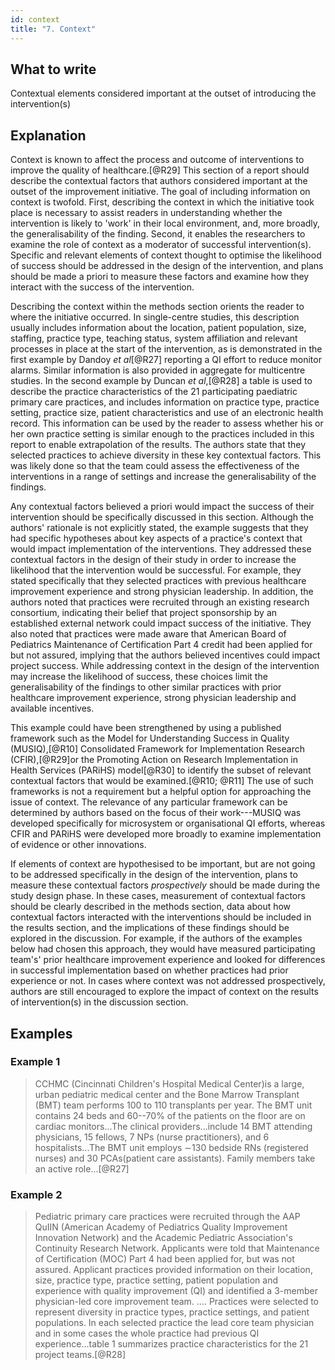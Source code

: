 ```yaml
---
id: context
title: "7. Context"
---
```


## What to write

Contextual elements considered important at the outset of introducing
the intervention(s)

## Explanation

Context is known to affect the process and outcome of interventions to
improve the quality of healthcare.[@R29] This section of a report should
describe the contextual factors that authors considered important at the
outset of the improvement initiative. The goal of including information
on context is twofold. First, describing the context in which the
initiative took place is necessary to assist readers in understanding
whether the intervention is likely to 'work' in their local environment,
and, more broadly, the generalisability of the finding. Second, it
enables the researchers to examine the role of context as a moderator of
successful intervention(s). Specific and relevant elements of context
thought to optimise the likelihood of success should be addressed in the
design of the intervention, and plans should be made a priori to measure
these factors and examine how they interact with the success of the
intervention.

Describing the context within the methods section orients the reader to
where the initiative occurred. In single-centre studies, this
description usually includes information about the location, patient
population, size, staffing, practice type, teaching status, system
affiliation and relevant processes in place at the start of the
intervention, as is demonstrated in the first example by Dandoy *et
al*[@R27] reporting a QI effort to reduce monitor alarms. Similar
information is also provided in aggregate for multicentre studies. In
the second example by Duncan *et al*,[@R28] a table is used to describe
the practice characteristics of the 21 participating paediatric primary
care practices, and includes information on practice type, practice
setting, practice size, patient characteristics and use of an electronic
health record. This information can be used by the reader to assess
whether his or her own practice setting is similar enough to the
practices included in this report to enable extrapolation of the
results. The authors state that they selected practices to achieve
diversity in these key contextual factors. This was likely done so that
the team could assess the effectiveness of the interventions in a range
of settings and increase the generalisability of the findings.

Any contextual factors believed a priori would impact the success of
their intervention should be specifically discussed in this section.
Although the authors' rationale is not explicitly stated, the example
suggests that they had specific hypotheses about key aspects of a
practice's context that would impact implementation of the
interventions. They addressed these contextual factors in the design of
their study in order to increase the likelihood that the intervention
would be successful. For example, they stated specifically that they
selected practices with previous healthcare improvement experience and
strong physician leadership. In addition, the authors noted that
practices were recruited through an existing research consortium,
indicating their belief that project sponsorship by an established
external network could impact success of the initiative. They also noted
that practices were made aware that American Board of Pediatrics
Maintenance of Certification Part 4 credit had been applied for but not
assured, implying that the authors believed incentives could impact
project success. While addressing context in the design of the
intervention may increase the likelihood of success, these choices limit
the generalisability of the findings to other similar practices with
prior healthcare improvement experience, strong physician leadership and
available incentives.

This example could have been strengthened by using a published framework
such as the Model for Understanding Success in Quality (MUSIQ),[@R10]
Consolidated Framework for Implementation Research (CFIR),[@R29]or the
Promoting Action on Research Implementation in Health Services (PARiHS)
model[@R30] to identify the subset of relevant contextual factors that
would be examined.[@R10; @R11] The use of such frameworks is not a
requirement but a helpful option for approaching the issue of context.
The relevance of any particular framework can be determined by authors
based on the focus of their work---MUSIQ was developed specifically for
microsystem or organisational QI efforts, whereas CFIR and PARiHS were
developed more broadly to examine implementation of evidence or other
innovations.

If elements of context are hypothesised to be important, but are not
going to be addressed specifically in the design of the intervention,
plans to measure these contextual factors *prospectively* should be made
during the study design phase. In these cases, measurement of contextual
factors should be clearly described in the methods section, data about
how contextual factors interacted with the interventions should be
included in the results section, and the implications of these findings
should be explored in the discussion. For example, if the authors of the
examples below had chosen this approach, they would have measured
participating team's' prior healthcare improvement experience and
looked for differences in successful implementation based on whether
practices had prior experience or not. In cases where context was not
addressed prospectively, authors are still encouraged to explore the
impact of context on the results of intervention(s) in the discussion
section.

## Examples

### Example 1

> CCHMC (Cincinnati Children's Hospital Medical Center)is a large,
> urban pediatric medical center and the Bone Marrow Transplant (BMT)
> team performs 100 to 110 transplants per year. The BMT unit contains
> 24 beds and 60--70% of the patients on the floor are on cardiac
> monitors...The clinical providers...include 14 BMT attending
> physicians, 15 fellows, 7 NPs (nurse practitioners), and 6
> hospitalists...The BMT unit employs ∼130 bedside RNs (registered
> nurses) and 30 PCAs(patient care assistants). Family members take
> an active role...[@R27]

### Example 2

> Pediatric primary care practices were recruited through the AAP QuIIN
> (American Academy of Pediatrics Quality Improvement Innovation
> Network) and the Academic Pediatric Association's Continuity
> Research Network. Applicants were told that Maintenance of
> Certification (MOC) Part 4 had been applied for, but was not
> assured. Applicant practices provided information on their location,
> size, practice type, practice setting, patient population and
> experience with quality improvement (QI) and identified a 3-member
> physician-led core improvement team. .... Practices were selected to
> represent diversity in practice types, practice settings, and patient
> populations. In each selected practice the lead core team physician
> and in some cases the whole practice had previous QI
> experience...table 1 summarizes practice characteristics for the 21 project teams.[@R28]
